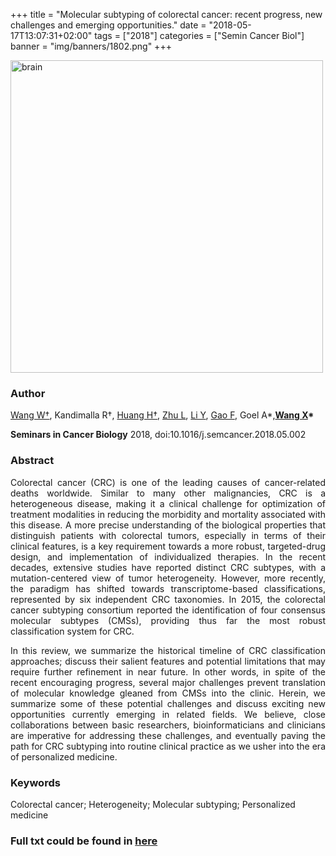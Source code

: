 +++
title = "Molecular subtyping of colorectal cancer: recent progress, new challenges and emerging opportunities."
date = "2018-05-17T13:07:31+02:00"
tags = ["2018"]
categories = ["Semin Cancer Biol"]
banner = "img/banners/1802.png"
+++

<img src="/img/banners/1802.png" width= "500" height="500" alt="brain" align=center />

### **Author**

<U>Wang W†</U>, Kandimalla R†, <U>Huang H†</U>, <U>Zhu L</U>, <U>Li Y</U>, <U>Gao F</U>, Goel A*,**<u>Wang X</u>\***

**Seminars in Cancer Biology** 2018, doi:10.1016/j.semcancer.2018.05.002

### **Abstract**

<p align="justify">Colorectal cancer (CRC) is one of the leading causes of cancer-related deaths worldwide. Similar to many other malignancies, CRC is a heterogeneous disease, making it a clinical challenge for optimization of treatment modalities in reducing the morbidity and mortality associated with this disease. A more precise understanding of the biological properties that distinguish patients with colorectal tumors, especially in terms of their clinical features, is a key requirement towards a more robust, targeted-drug design, and implementation of individualized therapies. In the recent decades, extensive studies have reported distinct CRC subtypes, with a mutation-centered view of tumor heterogeneity. However, more recently, the paradigm has shifted towards transcriptome-based classifications, represented by six independent CRC taxonomies. In 2015, the colorectal cancer subtyping consortium reported the identification of four consensus molecular subtypes (CMSs), providing thus far the most robust classification system for CRC. 

<p align="justify"> In this review, we summarize the historical timeline of CRC classification approaches; discuss their salient features and potential limitations that may require further refinement in near future. In other words, in spite of the recent encouraging progress, several major challenges prevent translation of molecular knowledge gleaned from CMSs into the clinic. Herein, we summarize some of these potential challenges and discuss exciting new opportunities currently emerging in related fields. We believe, close collaborations between basic researchers, bioinformaticians and clinicians are imperative for addressing these challenges, and eventually paving the path for CRC subtyping into routine clinical practice as we usher into the era of personalized medicine.

### **Keywords**

Colorectal cancer; Heterogeneity; Molecular subtyping; Personalized medicine

### **Full txt could be found in [here](https://www.ncbi.nlm.nih.gov/pubmed/29775690)**